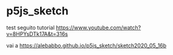 # p5js_sketch
test
seguito tutorial
https://www.youtube.com/watch?v=8HPYsDTk17A&t=316s

vai a 
https://alebabbo.github.io/p5js_sketch/sketch2020_05_16b

